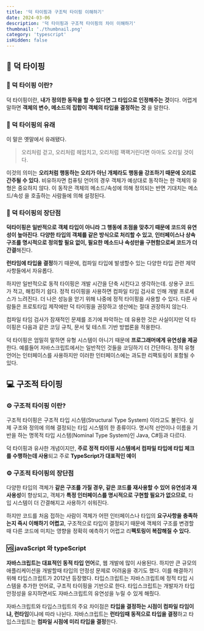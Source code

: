 ```yaml
---
title: '덕 타이핑과 구조턱 타이핑 이해하기'
date: 2024-03-06
description: '덕 타이핑과 구조적 타이핑의 차이 이해하기'
thumbnail: './thumbnail.png'
category: 'typescript'
isHidden: false
---
```


## 🪿 덕 타이핑

### 🐣 덕 타이핑 이란?

덕 타이핑이란, **내가 정의한 동작을 할 수 있다면 그 타입으로 인정해주는 것**이다. 어렵게 말하면 **객체의 변수, 메소드의 집합이 객체의 타입을 결정하는 것** 을 말한다.

### 🐣 덕 타이핑의 유래

이 말은 옛말에서 유래됐다.

> 오리처럼 걷고, 오리처럼 헤엄치고, 오리처럼 꽥꽥거린다면 아마도 오리일 것이다.

이것의 의미는 **오리처럼 행동하는 오리가 아닌 개체라도 행동을 강조하기 때문에 오리로 간주될 수 있다.** 비유하자면 컴퓨팅 언어의 경우 객체가 예상대로 동작하는 한 객체의 유형은 중요하지 않다. 이 동작은 객체의 메소드/속성에 의해 정의되는 반면 기대치는 메소드/속성 을 호출하는 사람들에 의해 설정된다.

### 🐣 덕 타이핑의 장단점

**덕타이핑은 일반적으로 객체 타입이 아니라 그 행동에 초점을 맞추기 때문에 코드의 유연성이 높아진다**. **다양한 타입의 객체를 같은 방식으로 처리할 수 있고**, **인터페이스나 상속 구조를 명시적으로 정의할 필요 없이, 필요한 메소드나 속성만을 구현함으로써 코드가 더 간결**해진다.

**런타임에 타입을 결정**하기 때문에, 컴파일 타입에 발생할수 있는 다양한 타입 관련 제약사항들에서 자유롭다.

하지만 일반적으로 동적 타이핑은 개발 시간을 단축 시킨다고 생각하는데. 상용구 코드가 적고, 해킹하기 쉽다. 정적 타이핑을 사용하면 컴파일 타임 검사로 인해 개발 프로세스가 느려진다. 더 나은 성능을 얻기 위해 나중에 정적 타이핑을 사용할 수 있다. 다른 사람들은 프로토타입 제작에만 덕 타이핑을 권장하고 생산에는 절대 권장하지 않는다.

컴파일 타임 검사가 잠재적인 문제를 조기에 파악하는 데 유용한 것은 사실이지만 덕 타이핑은 다음과 같은 코딩 규칙, 문서 및 테스트 기반 방법론을 적용한다.

덕 타이핑은 엄밀히 말하면 유형 시스템이 아니기 때문에 **프로그래머에게 유연성을 제공**한다. 예를들어 자바스크립트에서는 일반적인 것들을 코딩하기 더 간단하다. 정적 유형 언어는 인터페이스를 사용하지만 이러한 인터페이스에는 과도한 리팩토링이 포함될 수 있다.

## 💻 구조적 타이핑

### ⚙️ 구조적 타이핑 이란?

구조적 타이핑은 구조적 타입 시스템(Structural Type System) 이라고도 불린다. 실제 구조와 정의에 의해 결정되는 타입 시스템의 한 종류이다. 명시적 선언이나 이름을 기반을 하는 명목적 타입 시스템(Nominal Type System)인 Java, C#등과 다르다.

덕 타이핑과 유사한 개념이지만, **주로 정적 타이핑 시스템에서 컴파일 타입에 타입 체크를 수행하는데 사용**되고 주로 **TypeScript가 대표적인 예이**

### ⚙️ 구조적 타이핑의 장단점

다양한 타입의 객체가 **같은 구조를 가질 경우, 같은 코드를 재사용할 수 있어 유연성과 재사용성**이 향상되고, 객체가 **특정 인터페이스를 명시적으로 구현할 필요가 없으므로**, 타입 시스템이 더 간결해지고 사용하기 쉬워진다.

하지만 코드를 처음 접하는 사람이 객체가 어떤 인터페이스나 타입의 **요구사항을 충족하는지 즉시 이해하기 어렵고**, 구조적으로 타입이 결정되기 때문에 객체의 구조를 변경할 때 다른 코드에 미치는 영향을 정확히 예측하기 어렵고 리**펙토링이 복잡해질 수 있다.**

### 🆚 javaScript 와 typeScript

**자바스크립트는 대표적인 동적 타입 언어**로, 웹 개발에 많이 사용된다. 하지만 큰 규모의 애플리케이션을 개발할때 타입의 안정성 문제로 어려움을 겪기도 했다. 이를 해결하기 위해 타입스크립트가 2012년 등장했다. 타입스크립트는 자바스크립트에 정적 타입 시스템을 추가한 언어로, 구조적 타이핑을 기반으로 한다. 타입스크립트는 개발자가 타입 안정성을 유지하면서도 자바스크립트의 유연성을 누릴 수 있게 해줬다.

자바스크립트와 타입스크립트의 주요 차이점은 **타입을 결정하는 시점이 컴파일 타임이냐, 런타임**이냐에 따라 나뉜다. 자바스크립트는 **런타임때 동적으로 타입을 결정**하고 타입스크립트는 **컴파일 시점에 미리 타입을 결정**한다.
